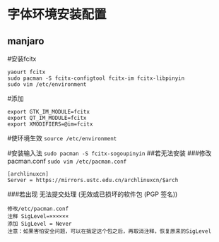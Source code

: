 字体环境安装配置
===============

manjaro
-------
#安装fcitx
```
yaourt fcitx
sudo pacman -S fcitx-configtool fcitx-im fcitx-libpinyin
sudo vim /etc/environment
```
#添加
```
export GTK_IM_MODULE=fcitx
export QT_IM_MODULE=fcitx
export XMODIFIERS=@im=fcitx
```
#使环境生效
`source /etc/environment`

#安装输入法
`sudo pacman -S fcitx-sogoupinyin`
##若无法安装
###修改pacman.conf
`sudo vim /etc/pacman.conf`

```
[archlinuxcn]
Server = https://mirrors.ustc.edu.cn/archlinuxcn/$arch
```
###若出现 无法提交处理 (无效或已损坏的软件包 (PGP 签名))
```
修改/etc/pacman.conf
注释 SigLevel=××××××
添加 SigLevel = Never
注意：如果害怕安全问题，可以在搞定这个包之后，再取消注释，恢复原来的SigLevel
```
